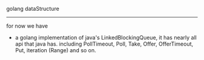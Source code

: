golang dataStructure

--- 
for now we have
- a golang implementation of java's LinkedBlockingQueue, it has nearly all api that java has.
including PollTimeout, Poll, Take, Offer, OfferTimeout, Put, iteration (Range) and so on. 